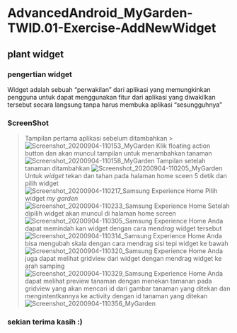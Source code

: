 # AdvancedAndroid_MyGarden-TWID.01-Exercise-AddNewWidget
## plant widget
### pengertian widget
Widget adalah sebuah “perwakilan” dari aplikasi yang memungkinkan pengguna untuk dapat
menggunakan fitur dari aplikasi yang diwakilkan tersebut secara langsung tanpa harus membuka aplikasi “sesungguhnya”


### ScreenShot
> Tampilan pertama aplikasi sebelum ditambahkan >
![Screenshot_20200904-110153_MyGarden](https://user-images.githubusercontent.com/54633534/92201601-30914f80-eea7-11ea-8215-13ede0cde234.jpg)
> Klik floating action button dan akan muncul tampilan untuk menambahkan tanaman
![Screenshot_20200904-110158_MyGarden](https://user-images.githubusercontent.com/54633534/92201630-41da5c00-eea7-11ea-971c-3b759a825c76.jpg)
> Tampilan setelah tanaman ditambahkan
![Screenshot_20200904-110205_MyGarden](https://user-images.githubusercontent.com/54633534/92201644-4acb2d80-eea7-11ea-8184-8617e09c8f09.jpg)
> Untuk *widget* tekan dan tahan pada halaman home sceen 5 detik dan pilih widget
![Screenshot_20200904-110217_Samsung Experience Home](https://user-images.githubusercontent.com/54633534/92201659-51f23b80-eea7-11ea-82f6-c149b2bb38be.jpg)
> Pilih widget *my garden*
![Screenshot_20200904-110233_Samsung Experience Home](https://user-images.githubusercontent.com/54633534/92201663-56b6ef80-eea7-11ea-9375-2211a1d00992.jpg)
> Setelah dipilih widget akan muncul di halaman home screen
![Screenshot_20200904-110305_Samsung Experience Home](https://user-images.githubusercontent.com/54633534/92201671-5b7ba380-eea7-11ea-8546-a7cc3f925126.jpg)
> Anda dapat memindah kan widget dengan cara men*drag* widget tersebut
![Screenshot_20200904-110314_Samsung Experience Home](https://user-images.githubusercontent.com/54633534/92201679-60405780-eea7-11ea-9cf4-e2bcb6c0156c.jpg)
> Anda bisa mengubah skala dengan cara mendrag sisi tepi widget ke bawah
![Screenshot_20200904-110320_Samsung Experience Home](https://user-images.githubusercontent.com/54633534/92201688-646c7500-eea7-11ea-8740-bb7247f3257f.jpg)
> Anda juga dapat melihat gridview dari widget dengan mendrag widget ke arah samping
![Screenshot_20200904-110329_Samsung Experience Home](https://user-images.githubusercontent.com/54633534/92201692-69312900-eea7-11ea-9d50-ac90b2da616d.jpg)
> Anda dapat melihat preview tanaman dengan menekan tamanan pada gridview yang akan mencari id dari gambar tanaman yang ditekan dan mengintentkannya ke activity dengan id tanaman yang ditekan
![Screenshot_20200904-110356_MyGarden](https://user-images.githubusercontent.com/54633534/92201705-6e8e7380-eea7-11ea-8850-9c14f5d646f4.jpg)

### sekian terima kasih :)
